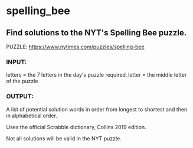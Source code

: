 # spelling_bee
## Find solutions to the NYT's Spelling Bee puzzle.

PUZZLE: https://www.nytimes.com/puzzles/spelling-bee

### INPUT:

letters = the 7 letters in the day's puzzle
required_letter = the middle letter of the puzzle

### OUTPUT:
A list of potential solution words in order from longest to shortest and then in alphabetical order.

Uses the official Scrabble dictionary, Collins 2019 edition.

Not all solutions will be valid in the NYT puzzle.
